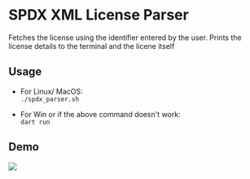 # SPDX XML License Parser

Fetches the license using the identifier entered by the user. Prints the license details to the terminal and the licene itself

## Usage

- For Linux/ MacOS:<br>
```./spdx_parser.sh```

- For Win or if the above command doesn't work:<br>
```dart run```

## Demo

<img src="https://raw.githubusercontent.com/bharat-1809/spdx_xml_parser/master/spdx_parser.gif">